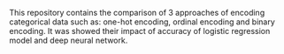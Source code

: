 This repository contains the comparison of 3 approaches of encoding categorical data such as: one-hot encoding, ordinal encoding and binary encoding. It was showed their impact of accuracy of logistic regression model and deep neural network.

